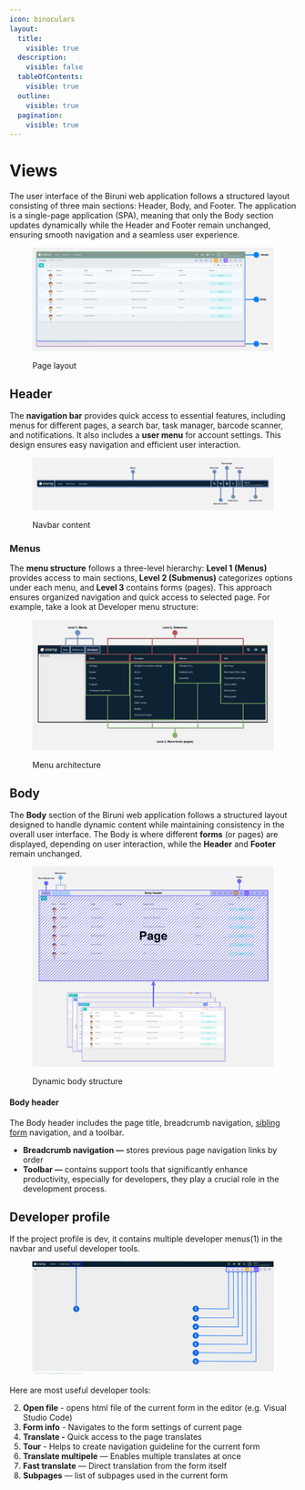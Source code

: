 ```yaml
---
icon: binoculars
layout:
  title:
    visible: true
  description:
    visible: false
  tableOfContents:
    visible: true
  outline:
    visible: true
  pagination:
    visible: true
---
```


# Views

The user interface of the Biruni web application follows a structured layout consisting of three main sections: Header, Body, and Footer. The application is a single-page application (SPA), meaning that only the Body section updates dynamically while the Header and Footer remain unchanged, ensuring smooth navigation and a seamless user experience.

<figure><img src=".gitbook/assets/page5.jpg" alt=""><figcaption><p>Page layout</p></figcaption></figure>

## Header

The **navigation bar** provides quick access to essential features, including menus for different pages, a search bar, task manager, barcode scanner, and notifications. It also includes a **user menu** for account settings. This design ensures easy navigation and efficient user interaction.

<figure><img src=".gitbook/assets/header.jpg" alt=""><figcaption><p>Navbar content</p></figcaption></figure>

### Menus

The **menu structure** follows a three-level hierarchy: **Level 1 (Menus)** provides access to main sections, **Level 2 (Submenus)** categorizes options under each menu, and **Level 3** contains forms (pages). This approach ensures organized navigation and quick access to selected page. For example, take a look at Developer menu structure:

<figure><img src=".gitbook/assets/menus.jpg" alt=""><figcaption><p>Menu architecture</p></figcaption></figure>

## Body

The **Body** section of the Biruni web application follows a structured layout designed to handle dynamic content while maintaining consistency in the overall user interface. The Body is where different **forms** (or pages) are displayed, depending on user interaction, while the **Header** and **Footer** remain unchanged.

<figure><img src=".gitbook/assets/body.jpg" alt=""><figcaption><p>Dynamic body structure</p></figcaption></figure>

#### Body header

The Body header includes the page title, breadcrumb navigation, [sibling form](views/forms-view/#form-siblings) navigation, and a toolbar.

* **Breadcrumb navigation —** stores previous page navigation links by order
* **Toolbar —** contains support tools that significantly enhance productivity, especially for developers, they play a crucial role in the development process.

## Developer profile

If the project profile is dev, it contains multiple developer menus(1) in the navbar and useful developer tools.

<figure><img src=".gitbook/assets/dev2.PNG" alt=""><figcaption></figcaption></figure>

Here are most useful developer tools:

2. **Open file** - opens html file of the current form in the editor (e.g. Visual Studio Code)
3. **Form info** - Navigates to the form settings of current page
4. **Translate -** Quick access to the page translates
5. **Tour** - Helps to create navigation guideline for the current form
6. **Translate multipele** — Enables multiple translates at once
7. **Fast translate** — Direct translation from the form itself
8. **Subpages** — list of subpages used in the current form
